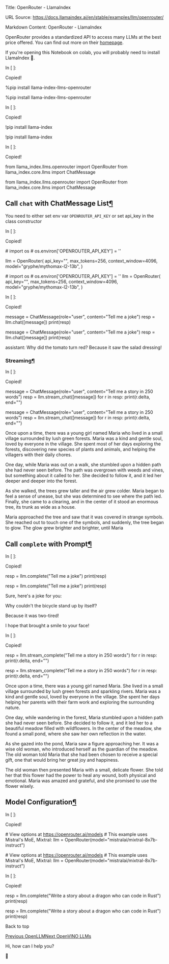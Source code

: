 Title: OpenRouter - LlamaIndex

URL Source: https://docs.llamaindex.ai/en/stable/examples/llm/openrouter/

Markdown Content:
OpenRouter - LlamaIndex


OpenRouter provides a standardized API to access many LLMs at the best price offered. You can find out more on their [homepage](https://openrouter.ai/).

If you're opening this Notebook on colab, you will probably need to install LlamaIndex 🦙.

In \[ \]:

Copied!

%pip install llama\-index\-llms\-openrouter

%pip install llama-index-llms-openrouter

In \[ \]:

Copied!

!pip install llama\-index

!pip install llama-index

In \[ \]:

Copied!

from llama\_index.llms.openrouter import OpenRouter
from llama\_index.core.llms import ChatMessage

from llama\_index.llms.openrouter import OpenRouter from llama\_index.core.llms import ChatMessage

Call `chat` with ChatMessage List[¶](https://docs.llamaindex.ai/en/stable/examples/llm/openrouter/#call-chat-with-chatmessage-list)
-----------------------------------------------------------------------------------------------------------------------------------

You need to either set env var `OPENROUTER_API_KEY` or set api\_key in the class constructor

In \[ \]:

Copied!

\# import os
\# os.environ\['OPENROUTER\_API\_KEY'\] = '<your-api-key>'

llm \= OpenRouter(
    api\_key\="<your-api-key>",
    max\_tokens\=256,
    context\_window\=4096,
    model\="gryphe/mythomax-l2-13b",
)

\# import os # os.environ\['OPENROUTER\_API\_KEY'\] = '' llm = OpenRouter( api\_key="", max\_tokens=256, context\_window=4096, model="gryphe/mythomax-l2-13b", )

In \[ \]:

Copied!

message \= ChatMessage(role\="user", content\="Tell me a joke")
resp \= llm.chat(\[message\])
print(resp)

message = ChatMessage(role="user", content="Tell me a joke") resp = llm.chat(\[message\]) print(resp)

assistant: Why did the tomato turn red? Because it saw the salad dressing!

### Streaming[¶](https://docs.llamaindex.ai/en/stable/examples/llm/openrouter/#streaming)

In \[ \]:

Copied!

message \= ChatMessage(role\="user", content\="Tell me a story in 250 words")
resp \= llm.stream\_chat(\[message\])
for r in resp:
    print(r.delta, end\="")

message = ChatMessage(role="user", content="Tell me a story in 250 words") resp = llm.stream\_chat(\[message\]) for r in resp: print(r.delta, end="")

Once upon a time, there was a young girl named Maria who lived in a small village surrounded by lush green forests. Maria was a kind and gentle soul, loved by everyone in the village. She spent most of her days exploring the forests, discovering new species of plants and animals, and helping the villagers with their daily chores.

One day, while Maria was out on a walk, she stumbled upon a hidden path she had never seen before. The path was overgrown with weeds and vines, but something about it called to her. She decided to follow it, and it led her deeper and deeper into the forest.

As she walked, the trees grew taller and the air grew colder. Maria began to feel a sense of unease, but she was determined to see where the path led. Finally, she came to a clearing, and in the center of it stood an enormous tree, its trunk as wide as a house.

Maria approached the tree and saw that it was covered in strange symbols. She reached out to touch one of the symbols, and suddenly, the tree began to glow. The glow grew brighter and brighter, until Maria

Call `complete` with Prompt[¶](https://docs.llamaindex.ai/en/stable/examples/llm/openrouter/#call-complete-with-prompt)
-----------------------------------------------------------------------------------------------------------------------

In \[ \]:

Copied!

resp \= llm.complete("Tell me a joke")
print(resp)

resp = llm.complete("Tell me a joke") print(resp)

Sure, here's a joke for you:

Why couldn't the bicycle stand up by itself?

Because it was two-tired!

I hope that brought a smile to your face!

In \[ \]:

Copied!

resp \= llm.stream\_complete("Tell me a story in 250 words")
for r in resp:
    print(r.delta, end\="")

resp = llm.stream\_complete("Tell me a story in 250 words") for r in resp: print(r.delta, end="")

Once upon a time, there was a young girl named Maria. She lived in a small village surrounded by lush green forests and sparkling rivers. Maria was a kind and gentle soul, loved by everyone in the village. She spent her days helping her parents with their farm work and exploring the surrounding nature.

One day, while wandering in the forest, Maria stumbled upon a hidden path she had never seen before. She decided to follow it, and it led her to a beautiful meadow filled with wildflowers. In the center of the meadow, she found a small pond, where she saw her own reflection in the water.

As she gazed into the pond, Maria saw a figure approaching her. It was a wise old woman, who introduced herself as the guardian of the meadow. The old woman told Maria that she had been chosen to receive a special gift, one that would bring her great joy and happiness.

The old woman then presented Maria with a small, delicate flower. She told her that this flower had the power to heal any wound, both physical and emotional. Maria was amazed and grateful, and she promised to use the flower wisely.

Model Configuration[¶](https://docs.llamaindex.ai/en/stable/examples/llm/openrouter/#model-configuration)
---------------------------------------------------------------------------------------------------------

In \[ \]:

Copied!

\# View options at https://openrouter.ai/models
\# This example uses Mistral's MoE, Mixtral:
llm \= OpenRouter(model\="mistralai/mixtral-8x7b-instruct")

\# View options at https://openrouter.ai/models # This example uses Mistral's MoE, Mixtral: llm = OpenRouter(model="mistralai/mixtral-8x7b-instruct")

In \[ \]:

Copied!

resp \= llm.complete("Write a story about a dragon who can code in Rust")
print(resp)

resp = llm.complete("Write a story about a dragon who can code in Rust") print(resp)

Back to top

[Previous OpenLLM](https://docs.llamaindex.ai/en/stable/examples/llm/openllm/)[Next OpenVINO LLMs](https://docs.llamaindex.ai/en/stable/examples/llm/openvino/)

Hi, how can I help you?

🦙
